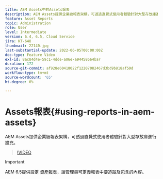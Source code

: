 ```yaml
---
title: AEM Assets中的Assets報表
description: AEM Assets提供企業級報表架構，可透過直覺式使用者體驗針對大型存放庫進行擴充。
feature: Asset Reports
topic: Administration
role: User
level: Intermediate
version: 6.4, 6.5, Cloud Service
jira: KT-648
thumbnail: 22140.jpg
last-substantial-update: 2022-06-05T00:00:00Z
doc-type: Feature Video
exl-id: 8ac84d4e-59c1-4dde-a06e-a94458664ba7
duration: 172
source-git-commit: af928e60410022f12207082467d3bd9b818af59d
workflow-type: tm+mt
source-wordcount: '65'
ht-degree: 0%

---
```


# Assets報表{#using-reports-in-aem-assets}

AEM Assets提供企業級報表架構，可透過直覺式使用者體驗針對大型存放庫進行擴充。

>[!VIDEO](https://video.tv.adobe.com/v/22140?quality=12&learn=on)


>[!IMPORTANT]
>
>AEM 6.5提供設定 [資產報表](https://experienceleague.adobe.com/docs/experience-manager-65/assets/administer/asset-reports.html#prerequisite-for-reporting)，讓管理員可定義報表中要追蹤及包含的內容。
